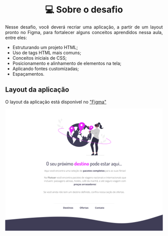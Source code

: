 <h1 align="center">💻 Sobre o desafio</h1>

<p align="justify">
  Nesse desafio, você deverá recriar uma aplicação, a partir de um layout pronto no Figma, para fortalecer alguns conceitos aprendidos nessa aula, entre eles:
</p>

- Estruturando um projeto HTML;
- Uso de tags HTML mais comuns;
- Conceitos iniciais de CSS;
- Posicionamento e alinhamento de elementos na tela;
- Aplicando fontes customizadas;
- Espaçamentos.

## Layout da aplicação

O layout da aplicação está disponível no ["Figma"](https://www.figma.com/design/0I0bKaO4uMs0fuo7mSGPzm/Projeto01-Extra-g?node-id=0-1&node-type=canvas&t=vO4OIFvnuXE9rTvS-0)

<p align="center" style="display: flex; align-items: flex-start; justify-content: center;">

  <img alt="Tela home da aplicação" title="#TelaHome" src="https://github.com/Gelzieny/formacao-explorer/blob/main/html_introduction/desafio-01/src/assets/home.png?raw=true" >

</p>
